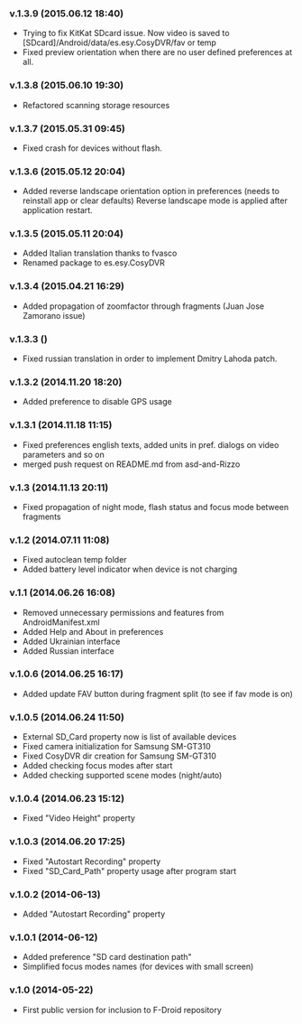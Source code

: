 ### v.1.3.9 (2015.06.12 18:40)

  * Trying to fix KitKat SDcard issue. Now video is saved to [SDcard]/Android/data/es.esy.CosyDVR/fav or temp
  * Fixed preview orientation when there are no user defined preferences at all.

### v.1.3.8 (2015.06.10 19:30)

  * Refactored scanning storage resources

### v.1.3.7 (2015.05.31 09:45)

  * Fixed crash for devices without flash.

### v.1.3.6 (2015.05.12 20:04)

  * Added reverse landscape orientation option in preferences (needs to reinstall app or clear defaults)
    Reverse landscape mode is applied after application restart.

### v.1.3.5 (2015.05.11 20:04)

  * Added Italian translation thanks to fvasco
  * Renamed package to es.esy.CosyDVR

### v.1.3.4 (2015.04.21 16:29)

  * Added propagation of zoomfactor through fragments (Juan Jose Zamorano issue)

### v.1.3.3 ()

  * Fixed russian translation in order to implement Dmitry Lahoda patch.
  
### v.1.3.2 (2014.11.20 18:20)

  * Added preference to disable GPS usage

### v.1.3.1 (2014.11.18 11:15)

  * Fixed preferences english texts, added units in pref. dialogs on video parameters and so on
  * merged push request on README.md from asd-and-Rizzo

### v.1.3 (2014.11.13 20:11)

  * Fixed propagation of night mode, flash status and focus mode between fragments

### v.1.2 (2014.07.11 11:08)

  * Fixed autoclean temp folder
  * Added battery level indicator when device is not charging

### v.1.1 (2014.06.26 16:08)

  * Removed unnecessary permissions and features from AndroidManifest.xml
  * Added Help and About in preferences
  * Added Ukrainian interface
  * Added Russian interface

### v.1.0.6 (2014.06.25 16:17)

  * Added update FAV button during fragment split (to see if fav mode is on)

### v.1.0.5 (2014.06.24 11:50)

  * External SD_Card property now is list of available devices
  * Fixed camera initialization for Samsung SM-GT310
  * Fixed CosyDVR dir creation for Samsung SM-GT310
  * Added checking focus modes after start
  * Added checking supported scene modes (night/auto)

### v.1.0.4 (2014.06.23 15:12)

  * Fixed "Video Height" property

### v.1.0.3 (2014.06.20 17:25)

  * Fixed "Autostart Recording" property
  * Fixed "SD_Card_Path" property usage after program start

### v.1.0.2 (2014-06-13)

  * Added "Autostart Recording" property

### v.1.0.1 (2014-06-12)

  * Added preference "SD card destination path"
  * Simplified focus modes names (for devices with small screen)

### v.1.0 (2014-05-22)

  * First public version for inclusion to F-Droid repository
